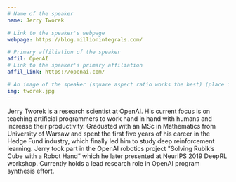 ```yaml
---
# Name of the speaker
name: Jerry Tworek

# Link to the speaker's webpage
webpage: https://blog.millionintegrals.com/

# Primary affiliation of the speaker
affil: OpenAI
# Link to the speaker's primary affiliation
affil_link: https://openai.com/

# An image of the speaker (square aspect ratio works the best) (place in the `assets/img/speakers` directory)
img: tworek.jpg
---
```


<!-- Whatever you write below will show up as the speaker's bio -->

Jerry Tworek is a research scientist at OpenAI. His current focus is on teaching artificial programmers to work hand in hand with humans and increase their productivity. Graduated with an MSc in Mathematics from University of Warsaw and spent the first five years of his career in the Hedge Fund industry, which finally led him to study deep reinforcement learning. Jerry took part in the OpenAI robotics project "Solving Rubik’s Cube with a Robot Hand” which he later presented at NeurIPS 2019 DeepRL workshop. Currently holds a lead research role in OpenAI program synthesis effort.